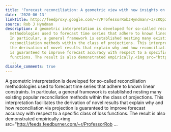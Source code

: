 ```yaml
---
title: 'Forecast reconciliation: A geometric view with new insights on bias correction'
date: '2020-06-13'
linkTitle: http://feedproxy.google.com/~r/ProfessorRobJHyndman/~3/cKQpzYiFI1M/
source: Rob J Hyndman
description: A geometric interpretation is developed for so-called reconciliation
  methodologies used to forecast time series that adhere to known linear constraints.
  In particular, a general framework is established nesting many existing popular
  reconciliation methods within the class of projections. This interpretation facilitates
  the derivation of novel results that explain why and how reconciliation via projection
  is guaranteed to improve forecast accuracy with respect to a specific class of loss
  functions. The result is also demonstrated empirically.<img src="http://feeds.feedburner.com/~r/ProfessorRob
  ...
disable_comments: true
---
```

A geometric interpretation is developed for so-called reconciliation methodologies used to forecast time series that adhere to known linear constraints. In particular, a general framework is established nesting many existing popular reconciliation methods within the class of projections. This interpretation facilitates the derivation of novel results that explain why and how reconciliation via projection is guaranteed to improve forecast accuracy with respect to a specific class of loss functions. The result is also demonstrated empirically.<img src="http://feeds.feedburner.com/~r/ProfessorRob ...